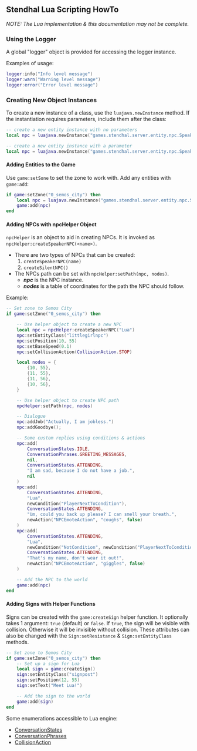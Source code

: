 ## Stendhal Lua Scripting HowTo

*NOTE: The Lua implementation & this documentation may not be complete.*

### Using the Logger

A global "logger" object is provided for accessing the logger instance.

Examples of usage:
```lua
logger:info("Info level message")
logger:warn("Warning level message")
logger:error("Error level message")
```

### Creating New Object Instances

To create a new instance of a class, use the `luajava.newInstance` method. If the
instantiation requires parameters, include them after the class:

```lua
-- create a new entity instance with no parameters
local npc = luajava.newInstance("games.stendhal.server.entity.npc.SpeakerNPC")

-- create a new entity instance with a parameter
local npc = luajava.newInstance("games.stendhal.server.entity.npc.SpeakerNPC", "Lua")
```

#### Adding Entities to the Game

Use `game:setSone` to set the zone to work with. Add any entities with `game:add`:

```lua
if game:setZone("0_semos_city") then
	local npc = luajava.newInstance("games.stendhal.server.entity.npc.SpeakerNPC", "Lua")
	game:add(npc)
end
```

#### Adding NPCs with npcHelper Object

`npcHelper` is an object to aid in creating NPCs. It is invoked as `npcHelper:createSpeakerNPC(<name>)`.
- There are two types of NPCs that can be created:
  1. `createSpeakerNPC(name)`
  2. `createSilentNPC()`
- The NPCs path can be set with `npcHelper:setPath(npc, nodes)`.
  - ***npc*** is the NPC instance.
  - ***nodes*** is a table of coordinates for the path the NPC should follow.

Example:
```lua
-- Set zone to Semos City
if game:setZone("0_semos_city") then

	-- Use helper object to create a new NPC
	local npc = npcHelper:createSpeakerNPC("Lua")
	npc:setEntityClass("littlegirlnpc")
	npc:setPosition(10, 55)
	npc:setBaseSpeed(0.1)
	npc:setCollisionAction(CollisionAction.STOP)

	local nodes = {
		{10, 55},
		{11, 55},
		{11, 56},
		{10, 56},
	}

	-- Use helper object to create NPC path
	npcHelper:setPath(npc, nodes)

	-- Dialogue
	npc:addJob("Actually, I am jobless.")
	npc:addGoodbye();

	-- Some custom replies using conditions & actions
	npc:add(
		ConversationStates.IDLE,
		ConversationPhrases.GREETING_MESSAGES,
		nil,
		ConversationStates.ATTENDING,
		"I am sad, because I do not have a job.",
		nil
	)
	npc:add(
		ConversationStates.ATTENDING,
		"Lua",
		newCondition("PlayerNextToCondition"),
		ConversationStates.ATTENDING,
		"Um, could you back up please? I can smell your breath.",
		newAction("NPCEmoteAction", "coughs", false)
	)
	npc:add(
		ConversationStates.ATTENDING,
		"Lua",
		newCondition("NotCondition", newCondition("PlayerNextToCondition")),
		ConversationStates.ATTENDING,
		"That's my name, don't wear it out!",
		newAction("NPCEmoteAction", "giggles", false)
	)

	-- Add the NPC to the world
	game:add(npc)
end
```

#### Adding Signs with Helper Functions

Signs can be created with the `game:createSign` helper function. It optionally
takes 1 argument: `true` (default) or `false`. If `true`, the sign will be visible
with collision. Otherwise it will be invisible without collision. These attributes
can also be changed with the `Sign:setResistance` & `Sign:setEntityClass` methods.

```lua
-- Set zone to Semos City
if game:setZone("0_semos_city") then
	-- Set up a sign for Lua
	local sign = game:createSign()
	sign:setEntityClass("signpost")
	sign:setPosition(12, 55)
	sign:setText("Meet Lua!")

	-- Add the sign to the world
	game:add(sign)
end
```

Some enumerations accessible to Lua engine:
- [ConversationStates](../../src/games/stendhal/server/entity/npc/ConversationStates.java)
- [ConversationPhrases](../../src/games/stendhal/server/entity/npc/ConversationPhrases.java)
- [CollisionAction](../../src/games/stendhal/server/entity/CollisionAction.java)
